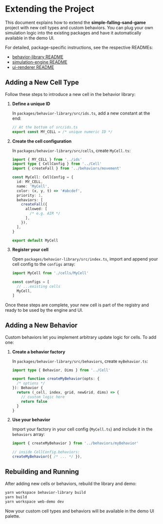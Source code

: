 # Extending the Project

This document explains how to extend the **simple-falling-sand-game** project with new cell types and custom behaviors. You can plug your own simulation logic into the existing packages and have it automatically available in the demo UI.

For detailed, package-specific instructions, see the respective READMEs:

- [behavior-library README](../packages/behavior-library/README.md)
- [simulation-engine README](../packages/simulation-engine/README.md)
- [ui-renderer README](../packages/ui-renderer/README.md)

## Adding a New Cell Type

Follow these steps to introduce a new cell in the behavior library:

1. **Define a unique ID**

   In `packages/behavior-library/src/ids.ts`, add a new constant at the end:

   ```ts
   // At the bottom of src/ids.ts
   export const MY_CELL = /* unique numeric ID */
   ```

2. **Create the cell configuration**

   In `packages/behavior-library/src/cells`, create `MyCell.ts`:

   ```ts
   import { MY_CELL } from '../ids'
   import type { CellConfig } from '../Cell'
   import { createFall } from '../behaviors/movement'

   const MyCell: CellConfig = {
     id: MY_CELL,
     name: 'MyCell',
     color: (x, y, t) => '#abcdef',
     priority: 1,
     behaviors: [
       createFall({
         allowed: [
           /* e.g. AIR */
         ],
       }),
     ],
   }

   export default MyCell
   ```

3. **Register your cell**

   Open `packages/behavior-library/src/index.ts`, import and append your cell config to the `configs` array:

   ```ts
   import MyCell from './cells/MyCell'

   const configs = [
     // ...existing cells
     MyCell,
   ]
   ```

Once these steps are complete, your new cell is part of the registry and ready to be used by the engine and UI.

## Adding a New Behavior

Custom behaviors let you implement arbitrary update logic for cells. To add one:

1. **Create a behavior factory**

   In `packages/behavior-library/src/behaviors`, create `myBehavior.ts`:

   ```ts
   import type { Behavior, Dims } from '../Cell'

   export function createMyBehavior(opts: {
     /* options */
   }): Behavior {
     return (_cell, index, grid, newGrid, dims) => {
       // custom logic here
       return false
     }
   }
   ```

2. **Use your behavior**

   Import your factory in your cell config (`MyCell.ts`) and include it in the `behaviors` array:

   ```ts
   import { createMyBehavior } from '../behaviors/myBehavior'

   // inside CellConfig.behaviors:
   createMyBehavior({ /* ... */ }),
   ```

## Rebuilding and Running

After adding new cells or behaviors, rebuild the library and demo:

```bash
yarn workspace behavior-library build
yarn build
yarn workspace web-demo dev
```

Now your custom cell types and behaviors will be available in the demo UI palette.
